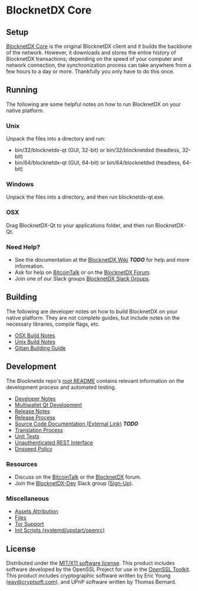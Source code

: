 BlocknetDX Core
=====================

Setup
---------------------
[BlocknetDX Core](http://blocknetdx.org/wallet) is the original BlocknetDX client and it builds the backbone of the network. However, it downloads and stores the entire history of BlocknetDX transactions; depending on the speed of your computer and network connection, the synchronization process can take anywhere from a few hours to a day or more. Thankfully you only have to do this once.

Running
---------------------
The following are some helpful notes on how to run BlocknetDX on your native platform.

### Unix

Unpack the files into a directory and run:

- bin/32/blocknetdx-qt (GUI, 32-bit) or bin/32/blocknetdxd (headless, 32-bit)
- bin/64/blocknetdx-qt (GUI, 64-bit) or bin/64/blocknetdxd (headless, 64-bit)

### Windows

Unpack the files into a directory, and then run blocknetdx-qt.exe.

### OSX

Drag BlocknetDX-Qt to your applications folder, and then run BlocknetDX-Qt.

### Need Help?

* See the documentation at the [BlocknetDX Wiki](https://en.bitcoin.it/wiki/Main_Page) ***TODO***
for help and more information.
* Ask for help on [BitcoinTalk](https://bitcointalk.org/index.php?topic=1262920.0) or on the [BlocknetDX Forum](http://forum.blocknetdx.org/).
* Join one of our Slack groups [BlocknetDX Slack Groups](https://blocknetdx.org/slack-logins/).

Building
---------------------
The following are developer notes on how to build BlocknetDX on your native platform. They are not complete guides, but include notes on the necessary libraries, compile flags, etc.

- [OSX Build Notes](build-osx.md)
- [Unix Build Notes](build-unix.md)
- [Gitian Building Guide](gitian-building.md)

Development
---------------------
The Blocknetdx repo's [root README](https://github.com/BlocknetDX-Project/BlocknetDX/blob/master/README.md) contains relevant information on the development process and automated testing.

- [Developer Notes](developer-notes.md)
- [Multiwallet Qt Development](multiwallet-qt.md)
- [Release Notes](release-notes.md)
- [Release Process](release-process.md)
- [Source Code Documentation (External Link)](https://dev.visucore.com/bitcoin/doxygen/) ***TODO***
- [Translation Process](translation_process.md)
- [Unit Tests](unit-tests.md)
- [Unauthenticated REST Interface](REST-interface.md)
- [Dnsseed Policy](dnsseed-policy.md)

### Resources

* Discuss on the [BitcoinTalk](https://bitcointalk.org/index.php?topic=1262920.0) or the [BlocknetDX](http://forum.blocknetdx.org/) forum.
* Join the [BlocknetDX-Dev](https://blocknetdx-dev.slack.com/) Slack group ([Sign-Up](https://blocknetdx-dev.herokuapp.com/)).

### Miscellaneous
- [Assets Attribution](assets-attribution.md)
- [Files](files.md)
- [Tor Support](tor.md)
- [Init Scripts (systemd/upstart/openrc)](init.md)

License
---------------------
Distributed under the [MIT/X11 software license](http://www.opensource.org/licenses/mit-license.php).
This product includes software developed by the OpenSSL Project for use in the [OpenSSL Toolkit](https://www.openssl.org/). This product includes
cryptographic software written by Eric Young ([eay@cryptsoft.com](mailto:eay@cryptsoft.com)), and UPnP software written by Thomas Bernard.
